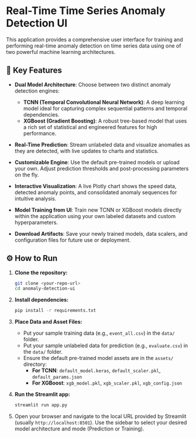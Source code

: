 # Real-Time Time Series Anomaly Detection UI

This application provides a comprehensive user interface for training and performing real-time anomaly detection on time series data using one of two powerful machine learning architectures.

## 🚀 Key Features

-   **Dual Model Architecture**: Choose between two distinct anomaly detection engines:
    -   **TCNN (Temporal Convolutional Neural Network)**: A deep learning model ideal for capturing complex sequential patterns and temporal dependencies.
    -   **XGBoost (Gradient Boosting)**: A robust tree-based model that uses a rich set of statistical and engineered features for high performance.

-   **Real-Time Prediction**: Stream unlabeled data and visualize anomalies as they are detected, with live updates to charts and statistics.

-   **Customizable Engine**: Use the default pre-trained models or upload your own. Adjust prediction thresholds and post-processing parameters on the fly.

-   **Interactive Visualization**: A live Plotly chart shows the speed data, detected anomaly points, and consolidated anomaly sequences for intuitive analysis.

-   **Model Training from UI**: Train new TCNN or XGBoost models directly within the application using your own labeled datasets and custom hyperparameters.

-   **Download Artifacts**: Save your newly trained models, data scalers, and configuration files for future use or deployment.

## ⚙️ How to Run

1.  **Clone the repository:**
    ```bash
    git clone <your-repo-url>
    cd anomaly-detection-ui
    ```

2.  **Install dependencies:**
    ```bash
    pip install -r requirements.txt
    ```

3.  **Place Data and Asset Files:**
    -   Put your sample training data (e.g., `event_all.csv`) in the `data/` folder.
    -   Put your sample unlabeled data for prediction (e.g., `evaluate.csv`) in the `data/` folder.
    -   Ensure the default pre-trained model assets are in the `assets/` directory:
        -   **For TCNN**: `default_model.keras`, `default_scaler.pkl`, `default_params.json`
        -   **For XGBoost**: `xgb_model.pkl`, `xgb_scaler.pkl`, `xgb_config.json`

4.  **Run the Streamlit app:**
    ```bash
    streamlit run app.py
    ```
5.  Open your browser and navigate to the local URL provided by Streamlit (usually `http://localhost:8501`). Use the sidebar to select your desired model architecture and mode (Prediction or Training).

